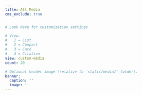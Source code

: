 ```yaml
---
title: All Media
cms_exclude: true


# Look here for customization settings

# View.
#   1 = List
#   2 = Compact
#   3 = Card
#   4 = Citation
view: custom-media
count: 20

# Optional header image (relative to `static/media/` folder).
banner:
  caption: ''
  image: ''
---
```

